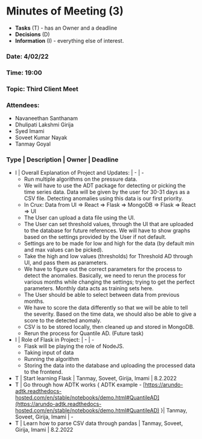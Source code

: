 # Minutes of Meeting (3)

- **Tasks** (T) - has an Owner and a deadline
- **Decisions** (D)
- **Information** (I) - everything else of interest.

### **Date: 4/02/22**

### **Time: 19:00**

### **Topic: Third** Client Meet

### **Attendees:**

- Navaneethan Santhanam
- Dhulipati Lakshmi Girija
- Syed Imami
- Soveet Kumar Nayak
- Tanmay Goyal

### **Type | Description | Owner | Deadline**

- I | Overall Explanation of Project and Updates: | - | -
    - Run multiple algorithms on the pressure data.
    - We will have to use the ADT package for detecting or picking the time series data. Data will be given by the user for 30-31 days as a CSV file. Detecting anomalies using this data is our first priority.
    - In Crux: Data from UI ⇒ React ⇒ Flask ⇒ MongoDB ⇒ Flask ⇒ React ⇒ UI
    - The User can upload a data file using the UI.
    - The User can set threshold values, through the UI that are uploaded to the database for future references. We will have to show graphs based on the settings provided by the User if not default.
    - Settings are to be made for low and high for the data (by default min and max values can be picked).
    - Take the high and low values (thresholds) for Threshold AD through UI, and pass them as parameters.
    - We have to figure out the correct parameters for the process to detect the anomalies. Basically, we need to rerun the process for various months while changing the settings; trying to get the perfect parameters. Monthly data acts as training sets here.
    - The User should be able to select between data from previous months.
    - We have to score the data differently so that we will be able to tell the severity. Based on the time data, we should also be able to give a score to the detected anomaly.
    - CSV is to be stored locally, then cleaned up and stored in MongoDB.
    - Rerun the process for Quantile AD. (Future task)
- I | Role of Flask in Project: | - | -
    - Flask will be playing the role of NodeJS.
    - Taking input of data
    - Running the algorithm
    - Storing the data into the database and uploading the processed data to the frontend.
- T | Start learning Flask | Tanmay, Soveet, Girija, Imami | 8.2.2022
- T | Go through how ADTK works { ADTK example - [https://arundo-adtk.readthedocs-hosted.com/en/stable/notebooks/demo.html#QuantileAD](https://arundo-adtk.readthedocs-hosted.com/en/stable/notebooks/demo.html#QuantileAD) }| Tanmay, Soveet, Girija, Imami | -
- T | Learn how to parse CSV data through pandas  | Tanmay, Soveet, Girija, Imami | 8.2.2022
